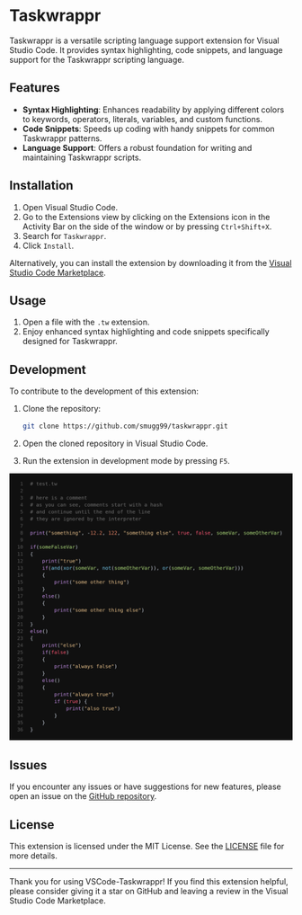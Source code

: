 # Taskwrappr

Taskwrappr is a versatile scripting language support extension for Visual Studio Code. It provides syntax highlighting, code snippets, and language support for the Taskwrappr scripting language.

## Features

- **Syntax Highlighting**: Enhances readability by applying different colors to keywords, operators, literals, variables, and custom functions.
- **Code Snippets**: Speeds up coding with handy snippets for common Taskwrappr patterns.
- **Language Support**: Offers a robust foundation for writing and maintaining Taskwrappr scripts.



## Installation

1. Open Visual Studio Code.
2. Go to the Extensions view by clicking on the Extensions icon in the Activity Bar on the side of the window or by pressing `Ctrl+Shift+X`.
3. Search for `Taskwrappr`.
4. Click `Install`.

Alternatively, you can install the extension by downloading it from the [Visual Studio Code Marketplace](https://marketplace.visualstudio.com/vscode).

## Usage

1. Open a file with the `.tw` extension.
2. Enjoy enhanced syntax highlighting and code snippets specifically designed for Taskwrappr.

## Development

To contribute to the development of this extension:

1. Clone the repository:

    ```sh
    git clone https://github.com/smugg99/taskwrappr.git
    ```

2. Open the cloned repository in Visual Studio Code.
3. Run the extension in development mode by pressing `F5`.

<p align="center">
  <img src="static/highlighting_preview.png" alt="Syntax Highlighting Preview" width="600">
</p>

## Issues

If you encounter any issues or have suggestions for new features, please open an issue on the [GitHub repository](https://github.com/smugg99/vscode-taskwrappr/issues).

## License

This extension is licensed under the MIT License. See the [LICENSE](https://github.com/smugg99/taskwrappr/blob/main/LICENSE) file for more details.

---

Thank you for using VSCode-Taskwrappr! If you find this extension helpful, please consider giving it a star on GitHub and leaving a review in the Visual Studio Code Marketplace.
